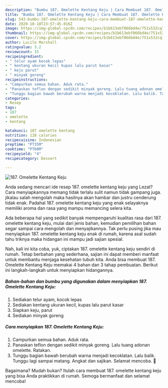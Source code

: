 ```yaml
---
description: "Bumbu 187. Omelette Kentang Keju | Cara Membuat 187. Omelette Kentang Keju Yang Lezat Sekali"
title: "Bumbu 187. Omelette Kentang Keju | Cara Membuat 187. Omelette Kentang Keju Yang Lezat Sekali"
slug: 543-bumbu-187-omelette-kentang-keju-cara-membuat-187-omelette-kentang-keju-yang-lezat-sekali
date: 2020-10-18T23:57:45.016Z
image: https://img-global.cpcdn.com/recipes/b1b613ebf066bd4e/751x532cq70/187-omelette-kentang-keju-foto-resep-utama.jpg
thumbnail: https://img-global.cpcdn.com/recipes/b1b613ebf066bd4e/751x532cq70/187-omelette-kentang-keju-foto-resep-utama.jpg
cover: https://img-global.cpcdn.com/recipes/b1b613ebf066bd4e/751x532cq70/187-omelette-kentang-keju-foto-resep-utama.jpg
author: Lucile Marshall
ratingvalue: 3.2
reviewcount: 15
recipeingredient:
- " telur ayam kocok lepas"
- " kentang ukuran kecil kupas lalu parut kasar"
- " keju parut"
- " minyak goreng"
recipeinstructions:
- "Campurkan semua bahan. Aduk rata."
- "Panaskan teflon dengan sedikit minyak goreng. Lalu tuang adonan omelette. Ratakan."
- "Tunggu bagian bawah berubah warna menjadi kecoklatan. Lalu balik. Tunggu lagi sampai matang. Angkat dan sajikan. Selamat mencoba. 🤗"
categories:
- Resep
tags:
- 187
- omelette
- kentang

katakunci: 187 omelette kentang 
nutrition: 128 calories
recipecuisine: Indonesian
preptime: "PT35M"
cooktime: "PT60M"
recipeyield: "4"
recipecategory: Dessert

---
```



![187. Omelette Kentang Keju](https://img-global.cpcdn.com/recipes/b1b613ebf066bd4e/751x532cq70/187-omelette-kentang-keju-foto-resep-utama.jpg)

Anda sedang mencari ide resep 187. omelette kentang keju yang Lezat? Cara menyiapkannya memang tidak terlalu sulit namun tidak gampang juga. jikalau salah mengolah maka hasilnya akan hambar dan justru cenderung tidak enak. Padahal 187. omelette kentang keju yang enak selayaknya memiliki aroma dan rasa yang mampu memancing selera kita.



Ada beberapa hal yang sedikit banyak mempengaruhi kualitas rasa dari 187. omelette kentang keju, mulai dari jenis bahan, kemudian pemilihan bahan segar sampai cara mengolah dan menyajikannya. Tak perlu pusing jika mau menyiapkan 187. omelette kentang keju enak di rumah, karena asal sudah tahu triknya maka hidangan ini mampu jadi sajian spesial.


Nah, kali ini kita coba, yuk, ciptakan 187. omelette kentang keju sendiri di rumah. Tetap berbahan yang sederhana, sajian ini dapat memberi manfaat untuk membantu menjaga kesehatan tubuh kita. Anda bisa membuat 187. Omelette Kentang Keju memakai 4 bahan dan 3 tahap pembuatan. Berikut ini langkah-langkah untuk menyiapkan hidangannya.

<!--inarticleads1-->

##### Bahan-bahan dan bumbu yang digunakan dalam menyiapkan 187. Omelette Kentang Keju:

1. Sediakan  telur ayam, kocok lepas
1. Sediakan  kentang ukuran kecil, kupas lalu parut kasar
1. Siapkan  keju, parut
1. Sediakan  minyak goreng




<!--inarticleads2-->

##### Cara menyiapkan 187. Omelette Kentang Keju:

1. Campurkan semua bahan. Aduk rata.
1. Panaskan teflon dengan sedikit minyak goreng. Lalu tuang adonan omelette. Ratakan.
1. Tunggu bagian bawah berubah warna menjadi kecoklatan. Lalu balik. Tunggu lagi sampai matang. Angkat dan sajikan. Selamat mencoba. 🤗




Bagaimana? Mudah bukan? Itulah cara membuat 187. omelette kentang keju yang bisa Anda praktikkan di rumah. Semoga bermanfaat dan selamat mencoba!
